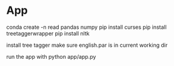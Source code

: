 # App
conda create -n read  pandas numpy
pip install curses
pip install treetaggerwrapper
pip install nltk

install tree tagger
make sure english.par is in current working dir

run the app with
python app/app.py
